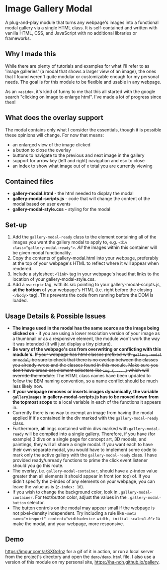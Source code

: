 # Image Gallery Modal
A plug-and-play module that turns any webpage's images into a functional modal gallery via a single HTML class. It is self-contained and written with vanilla HTML, CSS, and JavaScript with no additional libraries or frameworks.

## Why I made this
While there are plenty of tutorials and examples for what I'll refer to as 'image galleries' (a modal that shows a larger view of an image), the ones that I found weren't quite modular or customizable enough for my personal needs. The goal is for this module to be flexible and usable in any webpage. 

As an `<aside>`, it's kind of funny to me that this all started with the google search "clicking on image to enlarge html". I've made a lot of progress since then!

## What does the overlay support
The modal contains only what I consider the essentials, though it is possible these opinions will change. For now that means:
* an enlarged view of the image clicked
* a button to close the overlay
* buttons to navigate to the previous and next image in the gallery
* support for arrow key (left and right) navigation and esc to close
* an index to show what image out of x total you are currently viewing

## Contained files
* **gallery-modal.html** - the html needed to display the modal
* **gallery-modal-scripts.js** - code that will change the content of the modal based on user events
* **gallery-modal-style.css** - styling for the modal

## Set-up
1. Add the `gallery-modal-ready` class to the element containing all of the images you want the gallery modal to apply to, e.g. `<div class="gallery-modal-ready">`. *All* the images within this container will be given modal functionality.
2. Copy the contents of gallery-modal.html into your webpage, preferably at the top of your webpage's HTML to reflect where it will appear when rendered. 
3. Include a stylesheet `<link>` tag in your webpage's head that links to the location of your gallery-modal-style.css.
3. Add a `<script>` tag, with its src pointing to your gallery-modal-scripts.js, **at the bottom** of your webpage's HTML (i.e. right before the closing `</body>` tag). This prevents the code from running before the DOM is loaded.

## Usage Details & Possible Issues
* **The image used in the modal has the same source as the image being clicked on** - if you are using a lower resolution version of your image as a thumbnail or as a responsive element, the module won't work the way it was intended (it will just display a tiny picture).
* **Be wary of the webpage's css from overwriting or conflicting with this module's.** ~~If your webpage has html classes prefixed with `gallery-modal` or `modal`, be sure to check that there is no overlap between the classes you already wrote and the classes found in this module. Make sure you don't have broad css element selectors like `img { ... }` which will override the module.~~
The HTML class names have been updated to follow the BEM naming convention, so a name conflict should be much less likely now.
* **If your webpage removes or inserts images dynamically, the variable `galleryImages` in gallery-modal-scripts.js has to be moved down from the topmost scope** to a local variable in each of the functions it appears in.
* Currently there is no way to exempt an image from having the modal applied if it's contained in the div marked with the `gallery-modal-ready` class.
* Furthermore, **all** imgs contained within divs marked with `gallery-modal-ready` will be compiled into a single gallery. Therefore, if you have (for example) 3 divs on a single page for concept art, 3D models, and paintings, they will all share a single modal. If you want each to have their own separate modal, you would have to implement some code to mark only the active gallery with the `gallery-modal-ready` class. I have provided ready/unready functions to prime the click event listener should you go this route.
* The overlay, i.e. `gallery-modal-container`, should have a z-index value greater than all elements it should appear in front (on top) of. If you didn't specify the z-index of any elements on your webpage, you can leave the value as is (`z-index: 10`).
* If you wish to change the background color, look in `.gallery-modal-container`. For text/button color, adjust the values in the `.gallery-modal-button` selector.
* The button controls on the modal may appear small if the webpage is not pixel-density independent. Try including a rule like `<meta name="viewport" content="width=device-width, initial-scale=1.0">` to make the modal, and your webpage, more responsive.

## Demo
https://imgur.com/a/SXGo1nz for a gif of it in action, or run a local server from the project's directory and open the `demo/demo.html` file.
I also use a version of this module on my personal site, https://ha-noh.github.io/gallery.
